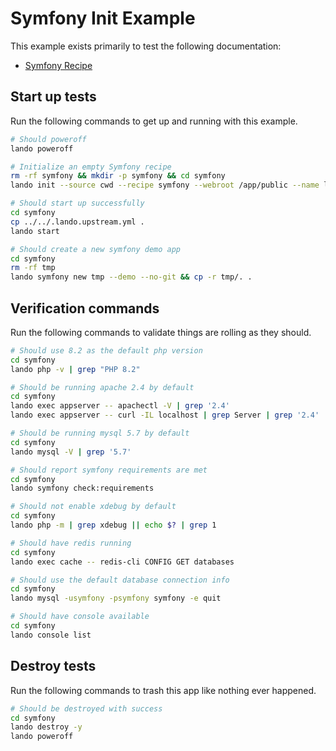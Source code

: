 Symfony Init Example
===============

This example exists primarily to test the following documentation:

* [Symfony Recipe](https://docs.devwithlando.io/tutorials/symfony.html)

## Start up tests

Run the following commands to get up and running with this example.

```bash
# Should poweroff
lando poweroff

# Initialize an empty Symfony recipe
rm -rf symfony && mkdir -p symfony && cd symfony
lando init --source cwd --recipe symfony --webroot /app/public --name lando-symfony --option cache=redis

# Should start up successfully
cd symfony
cp ../../.lando.upstream.yml .
lando start

# Should create a new symfony demo app
cd symfony
rm -rf tmp
lando symfony new tmp --demo --no-git && cp -r tmp/. .
```

## Verification commands

Run the following commands to validate things are rolling as they should.

```bash
# Should use 8.2 as the default php version
cd symfony
lando php -v | grep "PHP 8.2"

# Should be running apache 2.4 by default
cd symfony
lando exec appserver -- apachectl -V | grep '2.4'
lando exec appserver -- curl -IL localhost | grep Server | grep '2.4'

# Should be running mysql 5.7 by default
cd symfony
lando mysql -V | grep '5.7'

# Should report symfony requirements are met
cd symfony
lando symfony check:requirements

# Should not enable xdebug by default
cd symfony
lando php -m | grep xdebug || echo $? | grep 1

# Should have redis running
cd symfony
lando exec cache -- redis-cli CONFIG GET databases

# Should use the default database connection info
cd symfony
lando mysql -usymfony -psymfony symfony -e quit

# Should have console available
cd symfony
lando console list
```

## Destroy tests

Run the following commands to trash this app like nothing ever happened.

```bash
# Should be destroyed with success
cd symfony
lando destroy -y
lando poweroff
```
